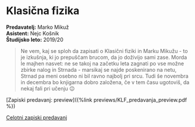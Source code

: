 # Klasična fizika
**Predavatelj:** Marko Mikuž \
**Asistent:** Nejc Košnik \
**Študijsko leto:** 2019/20 

> Ne vem, kaj se sploh da zapisati o Klasični fiziki in Marku Mikužu - to je izkušnja, ki jo prepuščam brucom, da jo doživijo sami zase. Morda le majhen nasvet: ne se takoj na začetku leta zagnati po vse možne zbirke nalog in Strnada - marsikaj se najde poskenirano na netu, Strnad pa meni osebno ni bil ravno najbolj pri srcu. Tudi še novembra in decembra bo knjigarna dobro založena, če v tem času ugotoviš, da nekaj fali pri učenju 😉 

[Zapiski predavanj: preview]({%link previews/KLF_predavanja_preview.pdf %})

[Celotni zapiski predavanj](https://drive.google.com/file/d/1WMiYR_nDCz2bE_qO9XeSqs2LA3GCNyK9/view?usp=sharing)
